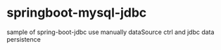 # springboot-mysql-jdbc
sample of spring-boot-jdbc
use manually dataSource ctrl and jdbc data persistence
